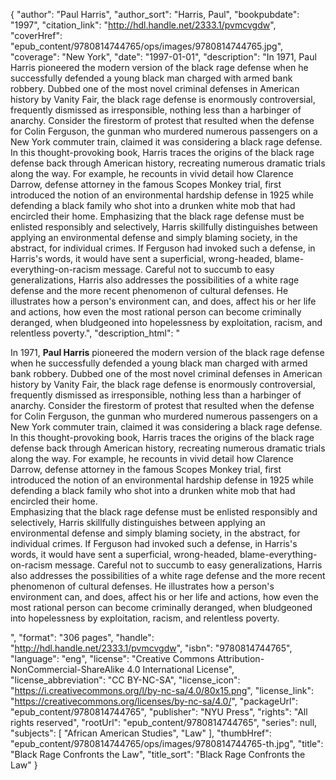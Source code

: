 {
  "author": "Paul Harris",
  "author_sort": "Harris, Paul",
  "bookpubdate": "1997",
  "citation_link": "http://hdl.handle.net/2333.1/pvmcvgdw",
  "coverHref": "epub_content/9780814744765/ops/images/9780814744765.jpg",
  "coverage": "New York",
  "date": "1997-01-01",
  "description": "In 1971, Paul Harris pioneered the modern version of the black rage defense when he successfully defended a young black man charged with armed bank robbery. Dubbed one of the most novel criminal defenses in American history  by Vanity Fair, the black rage defense is enormously controversial, frequently dismissed as irresponsible, nothing less than a harbinger of anarchy. Consider the firestorm of protest that resulted when the defense for Colin Ferguson, the gunman who murdered numerous passengers on a New York commuter train, claimed it was considering a black rage defense. In this thought-provoking book, Harris traces the origins of the black rage defense back through American history, recreating numerous dramatic trials along the way. For example, he recounts in vivid detail how Clarence Darrow, defense attorney in the famous Scopes Monkey trial, first introduced the notion of an environmental hardship defense in 1925 while defending a black family who shot into a drunken white mob that had encircled their home. Emphasizing that the black rage defense must be enlisted responsibly and selectively, Harris skillfully distinguishes between applying an environmental defense and simply blaming society, in the abstract, for individual crimes. If Ferguson had invoked such a defense, in Harris's words, it would have sent a superficial, wrong-headed, blame-everything-on-racism message. Careful not to succumb to easy generalizations, Harris also addresses the possibilities of a white rage defense and the more recent phenomenon of cultural defenses. He illustrates how a person's environment can, and does, affect his or her life and actions, how even the most rational person can become criminally deranged, when bludgeoned into hopelessness by exploitation, racism, and relentless poverty.",
  "description_html": "<p>In 1971, <b>Paul Harris</b> pioneered the modern version of the black rage defense when he successfully defended a young black man charged with armed bank robbery. Dubbed one of the most novel criminal defenses in American history  by Vanity Fair, the black rage defense is enormously controversial, frequently dismissed as irresponsible, nothing less than a harbinger of anarchy. Consider the firestorm of protest that resulted when the defense for Colin Ferguson, the gunman who murdered numerous passengers on a New York commuter train, claimed it was considering a black rage defense.<br> In this thought-provoking book, Harris traces the origins of the black rage defense back through American history, recreating numerous dramatic trials along the way. For example, he recounts in vivid detail how Clarence Darrow, defense attorney in the famous Scopes Monkey trial, first introduced the notion of an environmental hardship defense in 1925 while defending a black family who shot into a drunken white mob that had encircled their home.<br> Emphasizing that the black rage defense must be enlisted responsibly and selectively, Harris skillfully distinguishes between applying an environmental defense and simply blaming society, in the abstract, for individual crimes. If Ferguson had invoked such a defense, in Harris's words, it would have sent a superficial, wrong-headed, blame-everything-on-racism message. Careful not to succumb to easy generalizations, Harris also addresses the possibilities of a white rage defense and the more recent phenomenon of cultural defenses. He illustrates how a person's environment can, and does, affect his or her life and actions, how even the most rational person can become criminally deranged, when bludgeoned into hopelessness by exploitation, racism, and relentless poverty.</p>",
  "format": "306 pages",
  "handle": "http://hdl.handle.net/2333.1/pvmcvgdw",
  "isbn": "9780814744765",
  "language": "eng",
  "license": "Creative Commons Attribution-NonCommercial-ShareAlike 4.0 International License",
  "license_abbreviation": "CC BY-NC-SA",
  "license_icon": "https://i.creativecommons.org/l/by-nc-sa/4.0/80x15.png",
  "license_link": "https://creativecommons.org/licenses/by-nc-sa/4.0/",
  "packageUrl": "epub_content/9780814744765",
  "publisher": "NYU Press",
  "rights": "All rights reserved",
  "rootUrl": "epub_content/9780814744765",
  "series": null,
  "subjects": [
    "African American Studies",
    "Law"
  ],
  "thumbHref": "epub_content/9780814744765/ops/images/9780814744765-th.jpg",
  "title": "Black Rage Confronts the Law",
  "title_sort": "Black Rage Confronts the Law"
}
